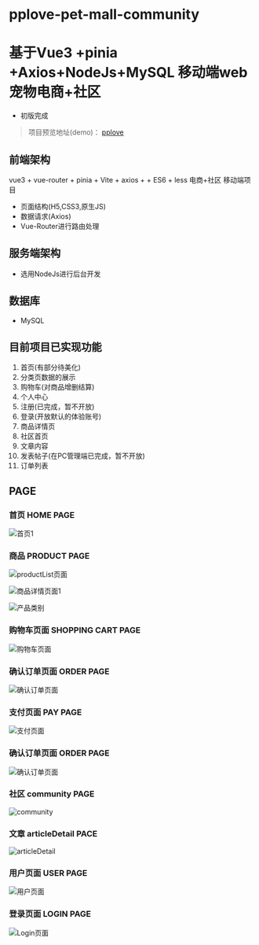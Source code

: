 # pplove-pet-mall-community

# 基于Vue3 +pinia +Axios+NodeJs+MySQL 移动端web宠物电商+社区

- 初版完成

> 项目预览地址(demo)： [pplove](http://43.139.223.94:6001/#/home)

## 前端架构
vue3 + vue-router + pinia + Vite + axios +  + ES6 + less 电商+社区 移动端项目
- 页面结构(H5,CSS3,原生JS)
- 数据请求(Axios)
- Vue-Router进行路由处理

## 服务端架构
- 选用NodeJs进行后台开发

## 数据库
- MySQL

## 目前项目已实现功能
1. 首页(有部分待美化)
2. 分类页数据的展示
3. 购物车(对商品增删结算)
4. 个人中心
5. 注册(已完成，暂不开放)
6. 登录(开放默认的体验账号)
7. 商品详情页
8. 社区首页
9. 文章内容
10. 发表帖子(在PC管理端已完成，暂不开放)
11. 订单列表


## PAGE

### 首页 HOME PAGE
![首页1]([https://raw.githubusercontent.com/ano-2/pplove-pet-mall-community/main/pic1.png])

### 商品 PRODUCT PAGE
![productList页面](http://43.139.223.94:8889/tmp_uploads/statics/productList.png)

![商品详情页面1](http://43.139.223.94:8889/tmp_uploads/statics/proDetail.png)

![产品类别](http://43.139.223.94:8889/tmp_uploads/statics/category.png)

### 购物车页面 SHOPPING CART PAGE
![购物车页面](http://43.139.223.94:8889/tmp_uploads/statics/cart.png)

### 确认订单页面 ORDER PAGE
![确认订单页面](http://43.139.223.94:8889/tmp_uploads/statics/createOrder.png)

### 支付页面 PAY PAGE
![支付页面](http://43.139.223.94:8889/tmp_uploads/statics/pay.png)

### 确认订单页面 ORDER PAGE
![确认订单页面](http://43.139.223.94:8889/tmp_uploads/statics/orderList.png)

### 社区 community PAGE
![community](http://43.139.223.94:8889/tmp_uploads/statics/community.png)

### 文章 articleDetail PACE
![articleDetail](http://43.139.223.94:8889/tmp_uploads/statics/articleDetail.png)


### 用户页面 USER PAGE
![用户页面](http://43.139.223.94:8889/tmp_uploads/statics/user.png)

### 登录页面 LOGIN PAGE
![Login页面](http://43.139.223.94:8889/tmp_uploads/statics/login.png)
